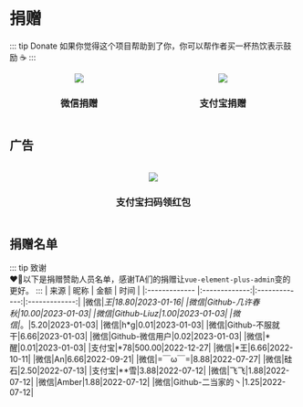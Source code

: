 <!--
 * @Description: 
 * @Author: gumingchen
 * @Email: 1240235512@qq.com
 * @Date: 2022-07-12 14:33:13
 * @LastEditors: gumingchen
 * @LastEditTime: 2023-01-16 17:28:10
-->
# 捐赠
::: tip Donate
如果你觉得这个项目帮助到了你，你可以帮作者买一杯热饮表示鼓励 ☕
:::
<div class="img-box">
  <div class="wechat">
    <img src="http://oss.gumingchen.icu/image/wechat-collection-code.png" />
    <h3>微信捐赠</h3>
  </div>
  <div class="ali">
    <img src="http://oss.gumingchen.icu/image/ali-collection-code.png" />
    <h3>支付宝捐赠</h3>
  </div>
</div>

## 广告
<br>
<div class="img-box">
  <div class="red-envelopes">
    <img src="http://oss.gumingchen.icu/image/red-envelopes.jpg" />
    <h3>支付宝扫码领红包</h3>
  </div>
</div>

## 捐赠名单
::: tip 致谢  
❤️‍🔥以下是捐赠赞助人员名单，感谢TA们的捐赠让`vue-element-plus-admin`变的更好。
:::
| 来源 | 昵称 | 金额 | 时间 |
|:------------- |:-------------:|:-------------:|:-------------:|
|微信|*王|18.80|2023-01-16|
|微信|Github-几许春秋|10.00|2023-01-03|
|微信|Github-Liuz|1.00|2023-01-03|
|微信|*。|5.20|2023-01-03|
|微信|h*g|0.01|2023-01-03|
|微信|Github-不服就干|6.66|2023-01-03|
|微信|Github-微信用户|0.02|2023-01-03|
|微信|*醒|0.01|2023-01-03|
|支付宝|*78|500.00|2022-12-27|
|微信|*王|6.66|2022-10-11|
|微信|An|6.66|2022-09-21|
|微信|=￣ω￣=|8.88|2022-07-27|
|微信|硅石|2.50|2022-07-13|
|支付宝|**雪|3.88|2022-07-12|
|微信|飞飞|1.88|2022-07-12|
|微信|Amber|1.88|2022-07-12|
|微信|Github-二当家的丶|1.25|2022-07-12|

<style>
.img-box {
  display: flex;
  justify-content: space-around;
}
.img-box .wechat, .ali, .red-envelopes {
  text-align: center;
}
.img-box .red-envelopes {
  width: 300px;
}
table tr {
  width: 100%;
}
table tr td {
  width: 25%;
}
</style>